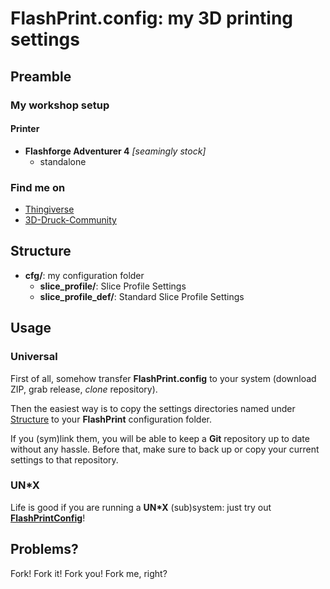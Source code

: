 # FlashPrint.config: my 3D printing settings

## Preamble

### My workshop setup

#### Printer

- **Flashforge Adventurer 4** *[seamingly stock]*
    - standalone

### Find me on

- [Thingiverse](https://www.thingiverse.com/r2g2de)
- [3D-Druck-Community](https://www.3d-druck-community.de/member.php?action=profile&uid=16354)

## Structure

- **cfg/**: my configuration folder
    - **slice_profile/**: Slice Profile Settings
    - **slice_profile_def/**: Standard Slice Profile Settings

## Usage

### Universal

First of all, somehow transfer **FlashPrint.config** to your system (download ZIP, grab release, *clone* repository).

Then the easiest way is to copy the settings directories named under [Structure](#structure) to your **FlashPrint**
configuration folder.

If you (sym)link them, you will be able to keep a **Git** repository up to date without any hassle. Before that, make
sure to back up or copy your current settings to that repository.

### UN*X

Life is good if you are running a **UN\*X** (sub)system: just try out
**[FlashPrintConfig](https://github.com/R2-G2/FlashPrintConfig)**!

## Problems?

Fork! Fork it! Fork you! Fork me, right?
